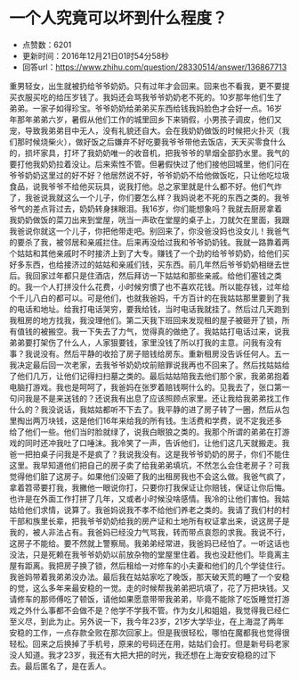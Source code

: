 # 一个人究竟可以坏到什么程度？
- 点赞数：6201
- 更新时间：2016年12月21日01时54分58秒
- 回答url：https://www.zhihu.com/question/28330514/answer/136867713
<body>
 <p data-pid="zRDjtqlt">重男轻女，出生就被扔给爷爷奶奶。只有过年才会回来。回来也不看我，更不要提买衣服买吃的给压岁钱了。我妈还会骂我爷爷奶奶老不死的。10岁那年他们生了弟弟。一家子如得珍宝。爷爷奶奶给弟弟买东西给钱我妈脸色才会好一点。16岁年那年弟弟六岁，暑假从他们工作的城里回乡下来销假，小男孩子调皮，他们又宠，导致我弟弟目中无人，没有礼貌还自大。会在我奶奶做饭的时候把火扑灭（我们那时候烧柴火），做好饭之后嫌弃不好吃要我爷爷带他去饭店，天天买零食什么的，损坏家具，打坏了我奶奶唯一的收音机，把我爷爷的旱烟全部扔水里。我气的要打他我奶奶拉着没让。后来索性不管。但暑假快过了他们接他回城里，他们问在爷爷奶奶这里过的好不好？他居然说不好，爷爷奶奶不给他做饭吃，只让他吃垃圾食品，说我爷爷不给他买玩具，说我打他。总之家里就是什么都不好。他们气炸了，我爸说我就这么一个儿子，你们要怎么样？我妈说老不死的东西之类的。我爷爷气的差点背过去，奶奶转身抹眼泪。我16岁，你们能想象吗？我就去厨房拿着我奶奶做饭的菜刀出来到堂屋，咣当一声砍在堂屋的桌子上，刀就欠在里面，我跟我爸说你就这一个儿子，你把他带走吧。别回来了，你没爸没妈也没女儿！我爸气的要杀了我，被邻居和亲戚拦住。后来再没给过我和爷爷奶奶钱。我就一路靠着两个姑姑和其他亲戚时不时接济上到了大专。赚钱了一个劲的给爷爷奶奶，给他们买好多东西，也给接济过的姑姑和亲戚们钱，买东西。前几年然后爷爷奶奶相继去世后。我回家过年都只是住酒店，然后拜访一下姑姑和那些亲戚。给他们塞钱之类的。我一个人打拼没什么花费，小时候穷慣了也不喜欢花钱。所以能存钱，过年给个千儿八白的都可以。可是他们，也就我爸妈，千方百计的在我姑姑那里要到了我的电话和地址。给我打电话哭穷，要我给钱，当时电话我就挂了。然后过几天跑到我租房的地方找我，我没理他们。第二天我下班回来发现租的屋子被砸开了锁，所有值钱的被搬空。我一下失去了力气，觉得真的做绝了。我姑姑打电话过来，说我弟弟要打架伤了什么人，人家狠要钱，家里没钱了所以打我的主意。问我有没有事？我说没有。然后平静的收拾了房子赔钱给房东。重新租房没告诉任何人。五一我决定最后回一次老家，去我爷爷奶奶坟前赔罪说我再也不回来了。然后找姑姑给了他们几万，让他们记得扫扫墓之类的。最后姑姑陪我去他们那个家，我弟弟抱着电脑打游戏。我也是呵呵了，我爸妈在张罗着赔钱啊什么的。见我去了，张口第一句问我是不是来送钱的？还说我有出息了应该照顾点家里。还让我给我弟弟找工作什么的？我没说话，我姑姑都听不下去了。我平静的进了房子转了一圈，然后从包里掏出两万块钱，这是他们16年来给我的所有钱。生活费和学费，说不定我还多给了他们一些。他们当时脸就绿了，说我白眼狼之类的。我那个所谓的弟弟在打游戏的同时还冲我吐了口唾沫。我冷笑了一声，告诉他们，让他们这几天就搬走。我爸一把拍桌子问我是不是疯了？我说我没有。这是我爷爷奶奶的房子，你们不能住这里。我早知道他们把自己的房子卖了给我弟弟填坑，不然怎么会住老房子？可我觉得他们脏了这房子。如果他们没砸了我的出租房我也不会这么做。我爸气疯了，拿着笤帚要打我，我撇他一眼说你打，只要你打我保证让你赔钱，保证让你后悔。也许是在外面工作打拼了几年，又或者小时候没啥感情。我冷的让他们害怕。我姑姑给他们求情，说算了。我爸妈说我不孝不给他们养老之类的。我请了我们村的村干部和族里长辈，把我爷爷奶奶给我的房产证和土地所有权证拿出来，说这房子是我的，被人非法占有。我爸妈已经没力气骂我，转而带点哀怨的求我。我说不行，这房子不能给。要不然就上警察局。我弟弟经常进，我爸妈已经怕了。一听这话也没法，只是死赖在我爷爷奶奶以前放杂物的堂屋里住着。我也没赶他们。毕竟离主屋有距离。我把房子换了锁，然后租给一对修车的小夫妻和他们的几个学徒住行。我爸妈带着我弟弟没办法。最后我在姑姑家吃了晚饭，那天破天荒的睡了一个安稳的觉，这么多年来最安稳的一觉。走的时候帮我弟弟把坑填了，花了万把块钱。又请修车的那师傅吃了顿饭，请他如果愿意带带我弟弟，毕竟不能除了吃饭睡觉打游戏之外什么事都不会做不是？他学不学我不管。作为女儿和姐姐，我觉得我已经仁至义尽，到此为止。另外说一下，我今年23岁，21岁大学毕业，在上海混了两年安稳的工作，一点存款全败在那次回家上。但是我很轻松，哪怕在魔都我也觉得很轻松。回来之后换掉了手机号，原来的号码还在用，姑姑们会打。但是新号码老家没人知道。我才23岁，我还有大把大把的时光，我还想在上海安安稳稳的过下去。最后匿名了，是在丢人。</p>
</body>